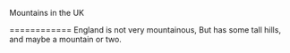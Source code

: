 
Mountains in the UK

============
England is not very mountainous,
But has some tall hills, and maybe a mountain or two.
